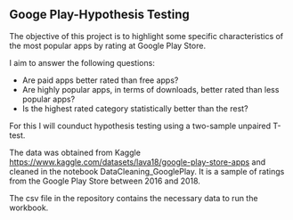 ## Googe Play-Hypothesis Testing

The objective of this project is to highlight some specific characteristics of the most popular apps by rating at Google Play Store.

I aim to answer the following questions:

- Are paid apps better rated than free apps?
- Are highly popular apps, in terms of downloads, better rated than less popular apps?
- Is the highest rated category statistically better than the rest?

For this I will counduct hypothesis testing using a two-sample unpaired T-test.

The data was obtained from Kaggle https://www.kaggle.com/datasets/lava18/google-play-store-apps and cleaned in the notebook DataCleaning_GooglePlay. 
It is a sample of ratings from the Google Play Store between 2016 and 2018.

The csv file in the repository contains the necessary data to run the workbook. 
